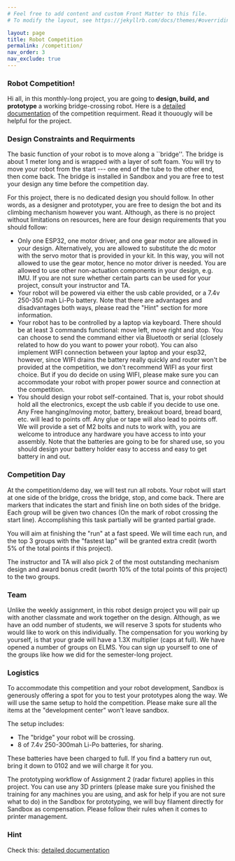 ```yaml
---
# Feel free to add content and custom Front Matter to this file.
# To modify the layout, see https://jekyllrb.com/docs/themes/#overriding-theme-defaults

layout: page
title: Robot Competition
permalink: /competition/
nav_order: 3
nav_exclude: true
---
```


### Robot Competition!

Hi all, in this monthly-long project, you are going to **design, build, and prototype** a working bridge-crossing robot. Here is a [detailed documentation](assets/pdf/assignments/Robot_Design_Competition.pdf) of the competition requirment. Read it thouougly will be helpful for the project. 

### Design Constraints and Requirments
The basic function of your robot is to move along a ``bridge''. The bridge is about 1 meter long and is wrapped with a layer of soft foam. You will try to move your robot from the start --- one end of the tube to the other end, then come back. The bridge is installed in Sandbox and you are free to test your design any time before the competition day.

For this project, there is no dedicated design you should follow. In other words, as a designer and prototyper, you are free to design the bot and its climbing mechanism however you want. Although, as there is no project without limitations on resources, here are four design requirements that you should follow:

<ul>
    <li>Only one ESP32, one motor driver, and one gear motor are allowed in your design. Alternatively, you are allowed to substitute the dc motor with the servo motor that is provided in your kit. In this way, you will not allowed to use the gear motor, hence no motor driver is needed. You are allowed to use other non-actuation components in your design, e.g. IMU. If you are not sure whether certain parts can be used for your project, consult your instructor and TA.</li>
    <li>Your robot will be powered via either the usb cable provided, or a 7.4v 250-350 mah Li-Po battery. Note that there are advantages and disadvantages both ways, please read the "Hint" section for more information.</li>
    <li>Your robot has to be controlled by a laptop via keyboard. There should be at least 3 commands functional: move left, move right and stop. You can choose to send the command either via Bluetooth or serial (closely related to how do you want to power your robot). You can also implement WIFI connection between your laptop and your esp32, however, since WIFI drains the battery really quickly and router won't be provided at the competition, we don't recommend WIFI as your first choice. But if you do decide on using WIFI, please make sure you can accommodate your robot with proper power source and connection at the competition.</li>
    <li>You should design your robot self-contained. That is, your robot should hold all the electronics, except the usb cable if you decide to use one. Any Free hanging/moving motor, battery, breakout board, bread board, etc. will lead to points off. Any glue or tape will also lead to points off. We will provide a set of M2 bolts and nuts to work with, you are welcome to introduce any hardware you have access to into your assembly. Note that the batteries are going to be for shared use, so you should design your battery holder easy to access and easy to get battery in and out.</li>
</ul>

### Competition Day
At the competition/demo day, we will test run all robots. Your robot will start at one side of the bridge, cross the bridge, stop, and come back. There are markers that indicates the start and finish line on both sides of the bridge. Each group will be given two chances (On the mark of robot crossing the start line). Accomplishing this task partially will be granted partial grade.

You will aim at finishing the "run" at a fast speed. We will time each run, and the top 3 groups with the "fastest lap" will be granted extra credit (worth 5\% of the total points if this project).

The instructor and TA will also pick 2 of the most outstanding mechanism design and award bonus credit (worth 10\% of the total points of this project) to the two groups.

### Team
Unlike the weekly assignment, in this robot design project you will pair up with another classmate and work together on the design. Although, as we have an odd number of students, we will reserve 3 spots for students who would like to work on this individually. The compensation for you working by yourself, is that your grade will have a 1.3X multiplier (caps at full). We have opened a number of groups on ELMS. You can sign up yourself to one of the groups like how we did for the semester-long project.
### Logistics
To accommodate this competition and your robot development, Sandbox is generously offering a spot for you to test your prototypes along the way. We will use the same setup to hold the competition. Please make sure all the items at the "development center" won't leave sandbox.

The setup includes:

<ul>
    <li>The "bridge" your robot will be crossing.</li>
    <li>8 of 7.4v 250-300mah Li-Po batteries, for sharing.</li>
</ul>

These batteries have been charged to full. If you find a battery run out, bring it down to 0102 and we will charge it
for you.


The prototyping workflow of Assignment 2 (radar fixture) applies in this project. You can use any 3D printers (please make sure you finished the training for any machines you are using, and ask for help if you are not sure what to do) in the Sandbox for prototyping, we will buy filament directly for Sandbox as compensation. Please follow their rules when it comes to printer management.

### Hint
Check this: [detailed documentation](assets/pdf/assignments/Robot_Design_Competition.pdf)